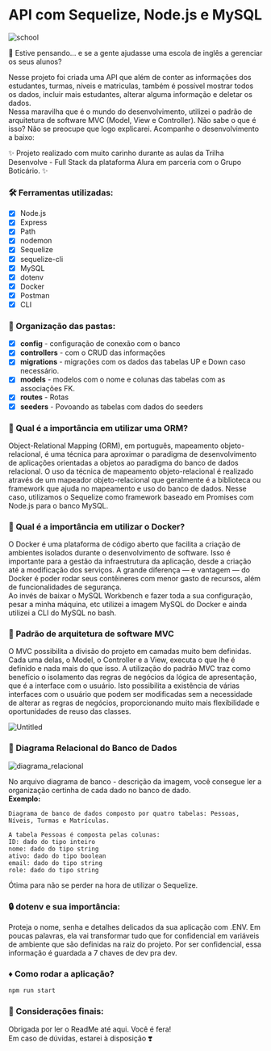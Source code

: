 # API com Sequelize, Node.js e MySQL

![school](https://github.com/EricaSantos-FullStack/sequelize-node/assets/71906862/8df08cba-5933-4c52-8757-c439eb09bbac)

🤔 Estive pensando...  e se a gente ajudasse uma escola de inglês a gerenciar os seus alunos? <br>

Nesse projeto foi criada uma API que além de conter as informações dos estudantes, turmas, níveis e matriculas, também é possível mostrar todos os dados, incluir mais estudantes, alterar alguma informação e deletar os dados. <br>
Nessa maravilha que é o mundo do desenvolvimento, utilizei o padrão de arquitetura de software MVC (Model, View e Controller). Não sabe o que é isso? Não se preocupe que logo explicarei.
Acompanhe o desenvolvimento a baixo:

✨ Projeto realizado com muito carinho durante as aulas da Trilha Desenvolve - Full Stack da plataforma Alura em parceria com o Grupo Boticário. ✨

###  🛠 Ferramentas utilizadas:
- [x] Node.js
- [x] Express
- [x] Path
- [x] nodemon
- [x] Sequelize
- [x] sequelize-cli
- [x] MySQL
- [x] dotenv
- [x] Docker
- [x] Postman
- [x] CLI

### 📁 Organização das pastas:
- [x] **config** - configuração de conexão com o banco
- [x] **controllers** - com o CRUD das informações
- [x] **migrations** - migrações com os dados das tabelas UP e Down caso necessário. 
- [x] **models** - modelos com o nome e colunas das tabelas com as associações FK.
- [x] **routes** - Rotas
- [x] **seeders** - Povoando as tabelas com dados do seeders

### 🦾 Qual é a importância em utilizar uma ORM? 
Object-Relational Mapping (ORM), em português, mapeamento objeto-relacional, é uma técnica para aproximar o paradigma de desenvolvimento de aplicações orientadas a objetos ao paradigma do banco de dados relacional. O uso da técnica de mapeamento objeto-relacional é realizado através de um mapeador objeto-relacional que geralmente é a biblioteca ou framework que ajuda no mapeamento e uso do banco de dados.
Nesse caso, utilizamos o Sequelize como framework baseado em Promises com Node.js para o banco MySQL.

### 🐳 Qual é a importância em utilizar o Docker?
O Docker é uma plataforma de código aberto que facilita a criação de ambientes isolados durante o desenvolvimento de software. Isso é importante para a gestão da infraestrutura da aplicação, desde a criação até a modificação dos serviços.
A grande diferença — e vantagem — do Docker é poder rodar seus contêineres com menor gasto de recursos, além de funcionalidades de segurança.<br>
Ao invés de baixar o MySQL Workbench e fazer toda a sua configuração, pesar a minha máquina, etc utilizei a imagem MySQL do Docker e ainda utilizei a CLI do MySQL no bash.

### 🎰 Padrão de arquitetura de software MVC
O MVC possibilita a divisão do projeto em camadas muito bem definidas. Cada uma delas, o Model, o Controller e a View, executa o que lhe é definido e nada mais do que isso. A utilização do padrão MVC traz como benefício o isolamento das regras de negócios da lógica de apresentação, que é a interface com o usuário. Isto possibilita a existência de várias interfaces com o usuário que podem ser modificadas sem a necessidade de alterar as regras de negócios, proporcionando muito mais flexibilidade e oportunidades de reuso das classes.

![Untitled](https://github.com/EricaSantos-FullStack/sequelize-node/assets/71906862/764068d6-ddac-4ba7-9123-ddf952b1c2fd)

### 🎲 Diagrama Relacional do Banco de Dados
![diagrama_relacional](https://github.com/EricaSantos-FullStack/sequelize-node/assets/71906862/1cf0bd53-c664-41da-a8fc-e22c483e6dbd)

No arquivo diagrama de banco - descrição da imagem, você consegue ler a organização certinha de cada dado no banco de dado. <br>
**Exemplo:**
````
Diagrama de banco de dados composto por quatro tabelas: Pessoas, Níveis, Turmas e Matrículas.

A tabela Pessoas é composta pelas colunas:
ID: dado do tipo inteiro
nome: dado do tipo string
ativo: dado do tipo boolean
email: dado do tipo string
role: dado do tipo string
````
Ótima para não se perder na hora de utilizar o Sequelize.

### 🔒 dotenv e sua importância:
Proteja o nome, senha e detalhes delicados da sua aplicação com .ENV. Em poucas palavras, ela vai transformar tudo que for confidencial em variáveis de ambiente que são definidas na raiz do projeto. Por ser confidencial, essa informação é guardada a 7 chaves de dev pra dev. 

### ♦️ Como rodar a aplicação?
````js
npm run start
````

### 💙 Considerações finais:
Obrigada por ler o ReadMe até aqui. Você é fera! <br>
Em caso de dúvidas, estarei à disposição ❣️
